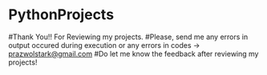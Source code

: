 # PythonProjects
#Thank You!! For Reviewing my projects.
#Please, send me any errors in output occured during execution or any errors in codes -> prazwolstark@gmail.com
#Do let me know the feedback after reviewing my projects!
